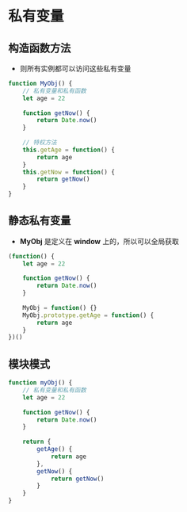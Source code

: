 # 私有变量

## 构造函数方法

- 则所有实例都可以访问这些私有变量

```js
function MyObj() {
    // 私有变量和私有函数
    let age = 22
    
    function getNow() {
        return Date.now()
    }
    
    // 特权方法
    this.getAge = function() {
		return age
    }
    this.getNow = function() {
        return getNow()
    }
}
```

## 静态私有变量

- **MyObj** 是定义在 **window** 上的，所以可以全局获取

```js
(function() {
	let age = 22
    
    function getNow() {
        return Date.now()
    }
    
    MyObj = function() {}
    MyObj.prototype.getAge = function() {
        return age
    }
})()
```

## 模块模式

```js
function myObj() {
    // 私有变量和私有函数
    let age = 22
    
    function getNow() {
        return Date.now()
    }
    
    return {
        getAge() {
            return age
        },
        getNow() {
            return getNow()
        }
    }
}
```

